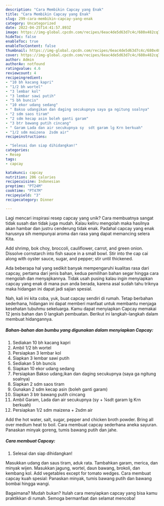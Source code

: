```yaml
---
description: "Cara Membikin Capcay yang Enak"
title: "Cara Membikin Capcay yang Enak"
slug: 299-cara-membikin-capcay-yang-enak
category: Uncategorized
date: 2022-04-25T14:41:57.893Z
image: https://img-global.cpcdn.com/recipes/6eac4de5d63d7c4c/680x482cq70/capcay-foto-resep-utama.jpg
hideToc: false
enableToc: true
enableTocContent: false
thumbnail: https://img-global.cpcdn.com/recipes/6eac4de5d63d7c4c/680x482cq70/capcay-foto-resep-utama.jpg
cover: https://img-global.cpcdn.com/recipes/6eac4de5d63d7c4c/680x482cq70/capcay-foto-resep-utama.jpg
author: Admin
authorAv: notfound
ratingvalue: 4.6
reviewcount: 4
recipeingredient:
- "10 bh kacang kapri"
- "1/2 bh wortel"
- "3 lembar kol"
- "3 lembar sawi putih"
- "5 bh buncis"
- "10 ekor udang sedang"
- " Bakso udangikan dan daging secukupnya saya ga ngitung soalnya"
- "2 sdm saos tiram"
- "2 sdm kecap asin boleh ganti garam"
- "3 btr bawang putih cincang"
- " Garam Lada dan air secukupnya sy  sdt garam lg Krn berkuah"
- "1/2 sdm maizena  2sdm air"
recipeinstructions:

- "Selesai dan siap dihidangkan!"
categories:
- Resep
tags:
- capcay

katakunci: capcay 
nutrition: 206 calories
recipecuisine: Indonesian
preptime: "PT24M"
cooktime: "PT47M"
recipeyield: "3"
recipecategory: Dinner

---
```





Lagi mencari inspirasi resep capcay yang unik? Cara membuatnya sangat tidak susah dan tidak juga mudah. Kalau keliru mengolah maka hasilnya akan hambar dan justru cenderung tidak enak. Padahal capcay yang enak harusnya sih mempunyai aroma dan rasa yang dapat memancing selera Kita.





Add shrimp, bok choy, broccoli, cauliflower, carrot, and green onion. Dissolve cornstarch into fish sauce in a small bowl. Stir into the cap cai along with oyster sauce, sugar, and pepper; stir until thickened.

Ada beberapa hal yang sedikit banyak mempengaruhi kualitas rasa dari capcay, pertama dari jenis bahan, kedua pemilihan bahan segar hingga cara mengolah dan menyajikannya. Tidak usah pusing kalau ingin menyiapkan capcay yang enak di mana pun anda berada, karena asal sudah tahu triknya maka hidangan ini dapat jadi sajian spesial.






Nah, kali ini kita coba, yuk, buat capcay sendiri di rumah. Tetap berbahan sederhana, hidangan ini dapat memberi manfaat untuk membantu menjaga kesehatan tubuhmu sekeluarga. Kamu dapat menyiapkan Capcay memakai 12 jenis bahan dan 0 langkah pembuatan. Berikut ini langkah-langkah dalam membuat hidangannya.

<!--inarticleads1-->

##### Bahan-bahan dan bumbu yang digunakan dalam menyiapkan Capcay:

1. Sediakan 10 bh kacang kapri
1. Ambil 1/2 bh wortel
1. Persiapkan 3 lembar kol
1. Siapkan 3 lembar sawi putih
1. Sediakan 5 bh buncis
1. Siapkan 10 ekor udang sedang
1. Persiapkan  Bakso udang,ikan dan daging secukupnya (saya ga ngitung soalnya)
1. Siapkan 2 sdm saos tiram
1. Gunakan 2 sdm kecap asin (boleh ganti garam)
1. Siapkan 3 btr bawang putih cincang
1. Ambil  Garam, Lada dan air secukupnya (sy + ¼sdt garam lg Krn berkuah)
1. Persiapkan 1/2 sdm maizena + 2sdm air


Add the hot water, salt, sugar, pepper and chicken broth powder. Bring all over medium heat to boil. Cara membuat capcay sederhana aneka sayuran. Panaskan minyak goreng, tumis bawang putih dan jahe. 

<!--inarticleads2-->

##### Cara membuat Capcay:


1. Selesai dan siap dihidangkan!

Masukkan udang dan saus tiram, aduk rata. Tambahkan garam, merica, dan minyak wijen. Masukkan jagung, wortel, daun bawang, brokoli, dan kembang kol. Add vegetables except for tomato wedges. Cara membuat capcay kuah spesial: Panaskan minyak, tumis bawang putih dan bawang bombai hingga wangi. 

Bagaimana? Mudah bukan? Itulah cara menyiapkan capcay yang bisa kamu praktikkan di rumah. Semoga bermanfaat dan selamat mencoba!
